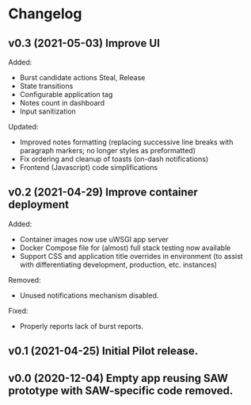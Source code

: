 # Changelog

## v0.3 (2021-05-03) Improve UI

Added:
* Burst candidate actions Steal, Release
* State transitions
* Configurable application tag
* Notes count in dashboard
* Input sanitization

Updated:
* Improved notes formatting (replacing successive line breaks with paragraph
  markers; no longer styles as preformatted)
* Fix ordering and cleanup of toasts (on-dash notifications)
* Frontend (Javascript) code simplifications

## v0.2 (2021-04-29) Improve container deployment

Added:
* Container images now use uWSGI app server
* Docker Compose file for (almost) full stack testing now available
* Support CSS and application title overrides in environment (to assist with
  differentiating development, production, etc. instances)

Removed:
* Unused notifications mechanism disabled.

Fixed:
* Properly reports lack of burst reports.

## v0.1 (2021-04-25) Initial Pilot release.


## v0.0 (2020-12-04) Empty app reusing SAW prototype with SAW-specific code removed.



